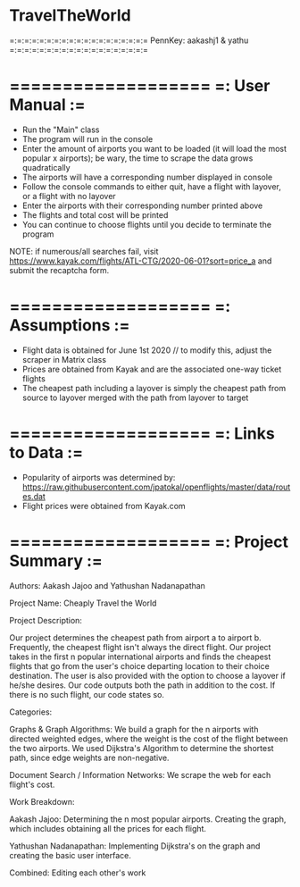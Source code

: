 # TravelTheWorld
=:=:=:=:=:=:=:=:=:=:=:=:=:=:=:=:=:=:=
PennKey: aakashj1 & yathu
=:=:=:=:=:=:=:=:=:=:=:=:=:=:=:=:=:=:=

===================
=: User Manual :=
===================
- Run the "Main" class
- The program will run in the console
- Enter the amount of airports you want to be loaded (it will load the most popular x airports); be wary, the time to scrape the data grows quadratically
- The airports will have a corresponding number displayed in console
- Follow the console commands to either quit, have a flight with layover, or a flight with no layover
- Enter the airports with their corresponding number printed above
- The flights and total cost will be printed
- You can continue to choose flights until you decide to terminate the program

NOTE: if numerous/all searches fail, visit https://www.kayak.com/flights/ATL-CTG/2020-06-01?sort=price_a
and submit the recaptcha form. 

===================
=: Assumptions :=
===================
- Flight data is obtained for June 1st 2020 // to modify this, adjust the scraper in Matrix class
- Prices are obtained from Kayak and are the associated one-way ticket flights
- The cheapest path including a layover is simply the cheapest path from source to layover merged with the path from layover to target


===================
=: Links to Data :=
===================

- Popularity of airports was determined by: https://raw.githubusercontent.com/jpatokal/openflights/master/data/routes.dat
- Flight prices were obtained from Kayak.com

===================
=: Project Summary :=
===================

Authors: Aakash Jajoo and Yathushan Nadanapathan

Project Name: Cheaply Travel the World 

Project Description:

Our project determines the cheapest path from airport a to airport b. Frequently, the cheapest flight isn't always
the direct flight. Our project takes in the first n popular international airports and finds the cheapest flights
that go from the user's choice departing location to their choice destination. The user is also provided with the option
to choose a layover if he/she desires. Our code outputs both the path in addition to the cost. If there is no such flight,
our code states so. 

Categories:

Graphs & Graph Algorithms:
We build a graph for the n airports with directed weighted edges, where the weight is the cost of the flight between the two airports.
We used Dijkstra's Algorithm to determine the shortest path, since edge weights are non-negative.

Document Search / Information Networks:
We scrape the web for each flight's cost.

Work Breakdown:

Aakash Jajoo: Determining the n most popular airports. Creating the graph, which includes obtaining all the prices for each flight.

Yathushan Nadanapathan: Implementing Dijkstra's on the graph and creating the basic user interface.

Combined: Editing each other's work



